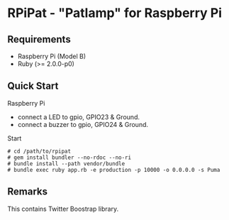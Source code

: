 RPiPat - "Patlamp" for Raspberry Pi
===================================

Requirements
------------

  * Raspberry Pi (Model B)
  * Ruby (>= 2.0.0-p0)

Quick Start
-----------

  Raspberry Pi

  * connect a LED to gpio, GPIO23 & Ground.
  * connect a buzzer to gpio, GPIO24 & Ground.

  Start

    # cd /path/to/rpipat
    # gem install bundler --no-rdoc --no-ri
    # bundle install --path vendor/bundle
    # bundle exec ruby app.rb -e production -p 10000 -o 0.0.0.0 -s Puma

Remarks
-------

  This contains Twitter Boostrap library.

